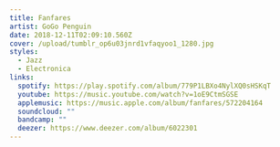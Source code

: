 ```yaml
---
title: Fanfares
artist: GoGo Penguin
date: 2018-12-11T02:09:10.560Z
cover: /upload/tumblr_op6u03jnrd1vfaqyoo1_1280.jpg
styles:
  - Jazz
  - Electronica
links:
  spotify: https://play.spotify.com/album/779P1LBXo4NylXQ0sHSKqT
  youtube: https://music.youtube.com/watch?v=1oE9CtmSGSE
  applemusic: https://music.apple.com/album/fanfares/572204164
  soundcloud: ""
  bandcamp: ""
  deezer: https://www.deezer.com/album/6022301
---
```

